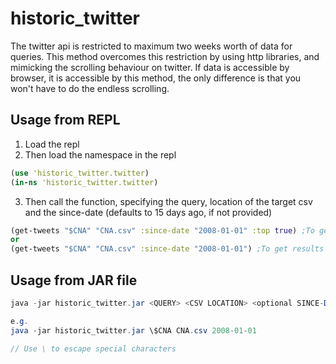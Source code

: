 # historic_twitter
The twitter api is restricted to maximum two weeks worth of data for queries. This method overcomes this restriction by using http libraries, and mimicking the scrolling behaviour on twitter. If data is accessible by browser, it is accessible by this method, the only difference is that you won't have to do the endless scrolling.

## Usage from REPL
1. Load the repl
2. Then load the namespace in the repl

 ```Clojure
 (use 'historic_twitter.twitter)
 (in-ns 'historic_twitter.twitter)
 ```
 
3. Then call the function, specifying the query, location of the target csv and the since-date (defaults to 15 days ago, if not provided)
 ```Clojure
 (get-tweets "$CNA" "CNA.csv" :since-date "2008-01-01" :top true) ;To get results from Top timeline
 or
 (get-tweets "$CNA" "CNA.csv" :since-date "2008-01-01") ;To get results from Live timeline
 ```

## Usage from JAR file
```Java
java -jar historic_twitter.jar <QUERY> <CSV LOCATION> <optional SINCE-DATE (defaults to 15 days ago)> <optional TOP timeline flag (defaults to false)> <optional RETRY-ATTEMPTS (defaults to 10)>

e.g.
java -jar historic_twitter.jar \$CNA CNA.csv 2008-01-01

// Use \ to escape special characters
```

